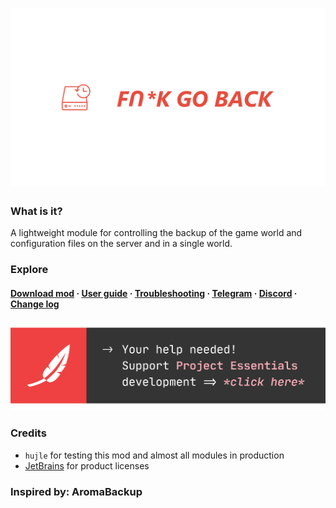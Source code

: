 # ![image](https://github.com/ProjectEssentials/ProjectEssentials-Assets/raw/ASSETS-20-Q2/assets/specific/backup/header.png)

### What is it?

A lightweight module for controlling the backup of the game world and configuration files on the server and in a single world.

### Explore

#### [Download mod](https://github.com/ProjectEssentials/ProjectEssentials-Backup/releases/download/2.0.0%2BMC-1.14.4/Project.Essentials.Backup-2.0.0+MC-1.14.4.jar) · [User guide](https://mairwunnx.gitbook.io/project-essentials/project-essentials-backup#how-to-install) · [Troubleshooting](https://github.com/ProjectEssentials/ProjectEssentials-Backup/issues/new/choose) · [Telegram](https://t.me/minecraftforge) · [Discord](https://discord.gg/VU9XZAt) · [Change log](https://github.com/ProjectEssentials/ProjectEssentials-Backup/blob/master/changelog.md)

[![](https://github.com/ProjectEssentials/ProjectEssentials-Assets/raw/ASSETS-20-Q2/assets/common/support.png)](https://gist.github.com/MairwunNx/fda95062618db6880ef8ee06e1bba54f)

### Credits

- `hujle` for testing this mod and almost all modules in production
- [JetBrains](https://www.jetbrains.com/) for product licenses

### Inspired by: AromaBackup
